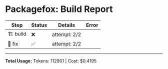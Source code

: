 # Packagefox: Build Report

| Step | Status | Details | Error |
|------|--------|---------|-------|
| 🏗️ build | ❌ | attempt: 2/2 |  |
| 🔧 fix | ✅ | attempt: 2/2 |  |

---
**Total Usage:** Tokens: 112901 | Cost: $0.4195